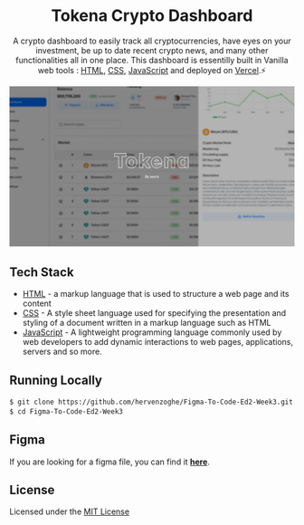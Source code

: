 <h1 align="center">
  Tokena Crypto Dashboard
</h1>
<p align="center">
  A crypto dashboard to easily track all cryptocurrencies, have eyes on your investment, be up to date recent crypto news, and many other functionalities all in one place. This dashboard is essentilly built in Vanilla web tools : <a href="https://html.com/" target="_blank">HTML</a>, <a href="https://developer.mozilla.org/fr/docs/Web/CSS" target="_blank">CSS</a>, <a href="https://www.javascript.com/" target="_blank">JavaScript</a> and deployed on <a href="https://figma-to-code-ed2-week2-gamma.vercel.app/" target="_blank">Vercel</a>.⚡
</p>

![preview](https://github.com/hervenzoghe/Figma-To-Code-Ed2-Week3/blob/main/thumbnail.png)

## Tech Stack

- [HTML](https://html.com/) - a markup language that is used to structure a web page and its content
- [CSS](https://tailwindcss.com) - A style sheet language used for specifying the presentation and styling of a document written in a markup language such as HTML
- [JavaScript](https://www.javascript.com/) - A lightweight programming language commonly used by web developers to add dynamic interactions to web pages, applications, servers and so more.

## Running Locally

```bash
$ git clone https://github.com/hervenzoghe/Figma-To-Code-Ed2-Week3.git
$ cd Figma-To-Code-Ed2-Week3
```

## Figma

If you are looking for a figma file, you can find it **[here](https://www.figma.com/design/EkC6uqRpwYw2La5jwOoKHW/Tokena-(Copy)?node-id=0-1&t=mXsJScztxQlobQI7-1)**.

## License 

Licensed under the [MIT License](https://github.com/hervenzoghe/Figma-To-Code-Ed2-Week3/blob/main/LICENSE)